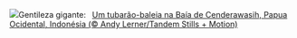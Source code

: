 ![](https://www.bing.com/th?id=OHR.WhaleSharkDay_PT-BR4441364252_UHD.jpg&w=1000)Gentileza gigante:&nbsp;&ensp;[Um tubarão-baleia na Baía de Cenderawasih, Papua Ocidental, Indonésia (© Andy Lerner/Tandem Stills + Motion)](https://www.bing.com/th?id=OHR.WhaleSharkDay_PT-BR4441364252_UHD.jpg)
<br><br/>
